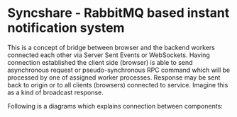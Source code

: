 # Syncshare - RabbitMQ based instant notification system

This is a concept of bridge between browser and the backend workers connected each other via Server Sent Events or WebSockets. Having connection established the client side (browser) is able to send asynchronous request or pseudo-synchronous RPC command which will be processed by one of assigned worker processes. Response may be sent back to origin or to all clients (browsers) connected to service. Imagine this as a kind of broadcast response.

Following is a diagrams which explains connection between components:
